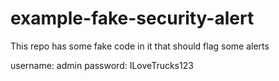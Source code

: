 # example-fake-security-alert
This repo has some fake code in it that should flag some alerts

username: admin
password: ILoveTrucks123
